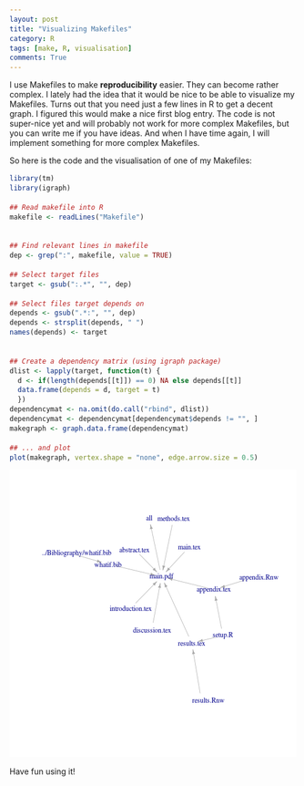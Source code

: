 ```yaml
---
layout: post
title: "Visualizing Makefiles"
category: R
tags: [make, R, visualisation]
comments: True
---
```



I use Makefiles to make **reproducibility** easier. They can become rather complex.
I lately had the idea that it would be nice to be able to visualize my Makefiles.
Turns out that you need just a few lines in R to get a decent graph. I figured this
would make a nice first blog entry. The code is not super-nice yet and will probably
not work for more complex Makefiles, but you can write me if you have ideas. And 
when I have time again, I will implement something for more complex Makefiles.

So here is the code and the visualisation of one of my Makefiles:


```r
library(tm)
library(igraph)

## Read makefile into R
makefile <- readLines("Makefile")


## Find relevant lines in makefile
dep <- grep(":", makefile, value = TRUE)

## Select target files
target <- gsub(":.*", "", dep)

## Select files target depends on
depends <- gsub(".*:", "", dep)
depends <- strsplit(depends, " ")
names(depends) <- target


## Create a dependency matrix (using igraph package)
dlist <- lapply(target, function(t) {
  d <- if(length(depends[[t]]) == 0) NA else depends[[t]]
  data.frame(depends = d, target = t)
  })
dependencymat <- na.omit(do.call("rbind", dlist))
dependencymat <- dependencymat[dependencymat$depends != "", ]                         
makegraph <- graph.data.frame(dependencymat)

## ... and plot
plot(makegraph, vertex.shape = "none", edge.arrow.size = 0.5)
```

![plot of chunk unnamed-chunk-1](/figure/source/2015-09-16-Visualizing-Makefiles/unnamed-chunk-1-1.png)

Have fun using it!
